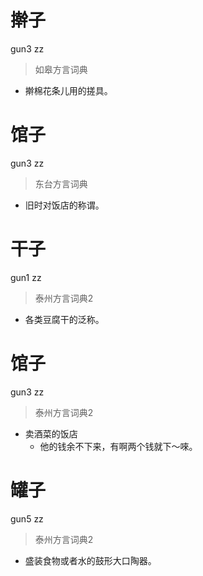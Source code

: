 # 擀子
gun3 zz
> 如皋方言词典
- 擀棉花条儿用的搓具。

# 馆子
gun3 zz
> 东台方言词典
- 旧时对饭店的称谓。

# 干子
gun1 zz
> 泰州方言词典2
- 各类豆腐干的泛称。

# 馆子
gun3 zz
> 泰州方言词典2
- 卖酒菜的饭店
  - 他的钱余不下来，有啊两个钱就下～唻。

# 罐子
gun5 zz
> 泰州方言词典2
- 盛装食物或者水的鼓形大口陶器。
